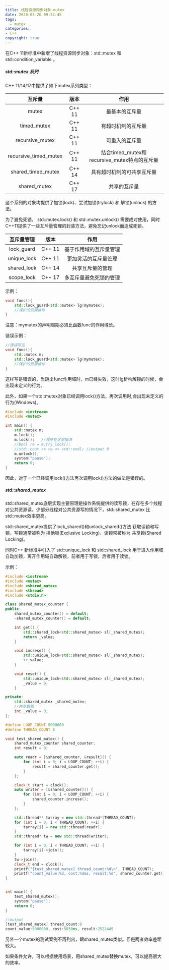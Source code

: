 ```yaml
---
title: 线程资源同步对象-mutex
date: 2020-05-20 09:34:48
tags:
  - mutex
categories: 
- C++
copyright: true
---
```


在C++ 11新标准中新增了线程资源同步对象：std::mutex 和 std::condition_variable 。

##### std::mutex 系列

C++ 11/14/17中提供了如下mutex系列类型：

|        互斥量         |  版本  |                     作用                     |
| :-------------------: | :----: | :------------------------------------------: |
|         mutex         | C++ 11 |                最基本的互斥量                |
|      timed_mutex      | C++ 11 |              有超时机制的互斥量              |
|    recursive_mutex    | C++ 11 |                可重入的互斥量                |
| recursive_timed_mutex | C++ 11 | 结合timed_mutex和recursive_mutex特点的互斥量 |
|  shared_timed_mutex   | C++ 14 |          具有超时机制的可共享互斥量          |
|     shared_mutex      | C++ 17 |                 共享的互斥量                 |

这个系列的对象均提供了加锁(lock)、尝试加锁(trylock) 和 解锁(unlock) 的方法。

为了避免死锁， std::mutex.lock() 和 std::mutex.unlock() 需要成对使用，同时C++11提供了一些互斥量管理的封装方法，避免忘记unlock而造成死锁。

| 互斥量管理  |  版本  |          作用          |
| :---------: | :----: | :--------------------: |
| lock_guard  | C++ 11 | 基于作用域的互斥量管理 |
| unique_lock | C++ 11 |  更加灵活的互斥量管理  |
| shared_lock | C++ 14 |    共享互斥量的管理    |
| scope_lock  | C++ 17 | 多互斥量避免死锁的管理 |

示例：

```C++
void func(){
	std::lock_guard<std::mutex> lg(mymutex);
	//保护的资源操作
}
```

注意：mymutex的声明周期必须比函数func的作用域长。

<!--more-->

错误示例：

```C++
//错误写法
void func(){
	std::mutex m;
	std::lock_guard<std::mutex> lg(mymutex);
	//保护的资源操作
}
```

这样写是错误的，当跳出func作用域时，m已经失效，这时lg析构解锁的时候，会出现未定义的行为。

此外，如果一个std::mutex对象已经调用lock()方法，再次调用时,会出现未定义的行为(Windows)。

```C++
#include <iostream>
#include <mutex>

int main() {
	std::mutex m;
	m.lock();
	m.lock();	//程序在这里崩溃
	//bool re = m.try_lock();
	//std::cout << re << std::endl;	//output 0
	m.unlock();
	system("pause");
	return 0;
}
```

因此，对于一个已经调用lock()方法再次调用lock()方法的做法是错误的。

##### std::shared_mutex

std::shared_mutex底层实现主要原理是操作系统提供的读写锁，在存在多个线程对公共资源读，少部分线程对公共资源写的情况下，std::shared_mutex 比 std::mutex效率更高。

std::shared_mutex提供了lock_shared()和unlock_shared()方法 获取读锁和写锁，写锁通常被称为 排他锁(Exclusive Locking)，读锁常被称为 共享锁(Shared Locking)。

同时C++ 新标准中引入了 std::unique_lock 和 std::shared_lock 用于进入作用域自动加锁，离开作用域自动解锁，前者用于写锁，后者用于读锁。

示例：

```C++
#include <iostream>
#include <mutex>
#include <shared_mutex>
#include <thread>
#include <stdio.h>

class shared_mutex_counter {
public:
	shared_mutex_counter() = default;
	~shared_mutex_counter() = default;

	int get() {
		std::shared_lock<std::shared_mutex> sl(_shared_mutex);
		return _value;
	}

	void increse() {
		std::unique_lock<std::shared_mutex> sl(_shared_mutex);
		++_value;
	}

	void reset() {
		std::unique_lock<std::shared_mutex> sl(_shared_mutex);
		_value = 0;
	}

private:
	std::shared_mutex _shared_mutex;
	//共享数据
	int _value = 0;
};

#define LOOP_COUNT 5000000
#define THREAD_COUNT 8

void test_shared_mutex() {
	shared_mutex_counter shared_counter;
	int result = 0;

	auto readr = [&shared_counter, &result]() {
		for (int i = 0; i < LOOP_COUNT; ++i) {
			result = shared_counter.get();
		}
	};

	clock_t start = clock();
	auto writer = [&shared_counter]() {
		for (int i = 0; i < LOOP_COUNT; ++i) {
			shared_counter.increse();
		}
	};

	std::thread** tarray = new std::thread*[THREAD_COUNT];
	for (int i = 0; i < THREAD_COUNT; ++i) {
		tarray[i] = new std::thread(readr);
	}
	std::thread* tw = new std::thread(writer);

	for (int i = 0; i < THREAD_COUNT; ++i) {
		tarray[i]->join();
	}
	tw->join();
	clock_t end = clock();
	printf("[test_shared_mutex] thread_count:%d\n", THREAD_COUNT);
	printf("count_value:%d, cost:%dms, result:%d", shared_counter.get(), end - start, result);
}


int main() {
	test_shared_mutex();
	system("pause");
	return 0;
}

//output
[test_shared_mutex] thread_count:8
count_value:5000000, cost:5030ms, result:2522449
```

另外一个mutex的测试案例不再列出，跟shared_mutex类似。但是两者效率差距较大。

如果条件允许，可以根据使用场景，用shared_mutex替换mutex，可以提高很大的效率。

